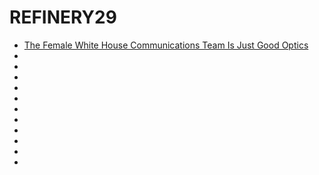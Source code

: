 # REFINERY29
* [The Female White House Communications Team Is Just Good Optics](http://www.refinery29.com/2017/09/172015/women-run-white-house-communications-team)
* 
*
*
*
*
*
*
*
*
*
*